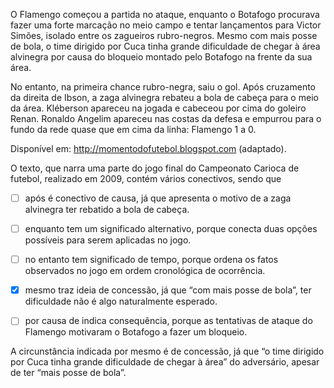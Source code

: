 

O Flamengo começou a partida no ataque, enquanto o Botafogo procurava fazer uma forte marcação no meio campo e tentar lançamentos para Victor Simões, isolado entre os zagueiros rubro-negros. Mesmo com mais posse de bola, o time dirigido por Cuca tinha grande dificuldade de chegar à área alvinegra por causa do bloqueio montado pelo Botafogo na frente da sua área.

No entanto, na primeira chance rubro-negra, saiu o gol. Após cruzamento da direita de Ibson, a zaga alvinegra rebateu a bola de cabeça para o meio da área. Kléberson apareceu na jogada e cabeceou por cima do goleiro Renan. Ronaldo Angelim apareceu nas costas da defesa e empurrou para o fundo da rede quase que em cima da linha: Flamengo 1 a 0.

Disponível em: http://momentodofutebol.blogspot.com (adaptado).

O texto, que narra uma parte do jogo final do Campeonato Carioca de futebol, realizado em 2009, contém vários conectivos, sendo que



- [ ] após é conectivo de causa, já que apresenta o motivo de a zaga alvinegra ter rebatido a bola de cabeça.
- [ ] enquanto tem um significado alternativo, porque conecta duas opções possíveis para serem aplicadas no jogo.
- [ ] no entanto tem significado de tempo, porque ordena os fatos observados no jogo em ordem cronológica de ocorrência.
- [x] mesmo traz ideia de concessão, já que “com mais posse de bola”, ter dificuldade não é algo naturalmente esperado.
- [ ] por causa de indica consequência, porque as tentativas de ataque do Flamengo motivaram o Botafogo a fazer um bloqueio.


A circunstância indicada por mesmo é de concessão, já que “o time dirigido por Cuca tinha grande dificuldade de chegar à área” do adversário, apesar de ter “mais posse de bola”.
